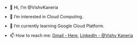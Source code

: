 - 👋 Hi, I’m @VishvKaneria

- 👀 I’m interested in Cloud Computing.
- 🌱 I’m currently learning Google Cloud Platform.
- 📫 How to reach me: [Gmail - Here](vishv.kaneria@gmail.com), [LinkedIn - @Vishv Kaneria](https://www.linkedin.com/in/vishv-kaneria/)

<!---
VishvKaneria/VishvKaneria is a ✨ special ✨ repository because its `README.md` (this file) appears on your GitHub profile.
You can click the Preview link to take a look at your changes.
--->
